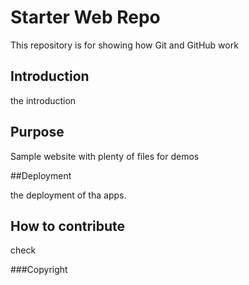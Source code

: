 # Starter Web Repo

This repository is for showing how Git and GitHub work

## Introduction

the introduction

## Purpose

Sample website with plenty of files for demos

##Deployment

the deployment of tha apps.

## How to contribute

check

###Copyright